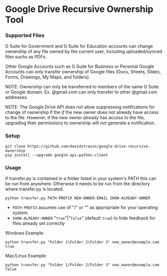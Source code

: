# Google Drive Recursive Ownership Tool

### Supported Files

G Suite for Government and G Suite for Education accounts can change ownership of any file owned by the current user, including uploaded/synced files suchs as PDFs.

Other Google Accounts such as G Suite for Business or Personal Google Accounts can only transfer ownership of Google files (Docs, Sheets, Sildes, Forms, Drawings, My Maps, and folders).

NOTE: Ownership can only be transferred to members of the same G Suite or Google domain. Ex. @gmail.com can only transfer to other @gmail.com addresses.

NOTE: The Google Drive API does not allow suppressing notifications for change of ownership if the _if_ the new owner does not already have access to the file. However, if the new owner _already_ has access to the file, upgrading their permissions to ownership will _not_ generate a notification.

### Setup

    git clone https://github.com/davidstrauss/google-drive-recursive-ownership
    pip install --upgrade google-api-python-client

### Usage

If transfer.py is contained in a folder listed in your system's PATH this can be run from anywhere. Otherwise it needs to be run from the directory where transfer.py is located.

    python transfer.py PATH-PREFIX NEW-OWNER-EMAIL SHOW-ALREADY-OWNER
    
 - `PATH-PREFIX` assumes use of "/" or "\" as appropriate for your operating system.
 - `SHOW-ALREADY-OWNER` "`true`"|"`false`" (default `true`) to hide feedback for files already set correctly
    
Windows Example:

    python transfer.py "Folder 1\Folder 2\Folder 3" new_owner@example.com true

Mac/Linux Example:

    python transfer.py "Folder 1/Folder 2/Folder 3" new_owner@example.com false
